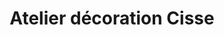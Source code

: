 ---
title: "Atelier décoration Cisse"
url: /forecariah/atelier-decoration-cisse/
shop: Raumausstattung
---